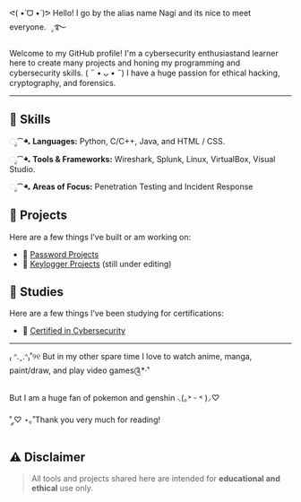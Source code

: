 ᕙ(  •̀ ᗜ •́  )ᕗ Hello! I go by the alias name Nagi and its nice to meet everyone.ೃ࿐


Welcome to my GitHub profile! I'm a cybersecurity enthusiastand learner here to create many projects and honing my programming and cybersecurity skills.    ( ˵ • ᴗ • ˵)
I have a huge passion for ethical hacking, cryptography, and forensics.

---

## 💼 Skills

ೃ⁀➷  **Languages:** Python, C/C++, Java, and HTML / CSS.

ೃ⁀➷  **Tools & Frameworks:** Wireshark, Splunk, Linux, VirtualBox, Visual Studio.

ೃ⁀➷  **Areas of Focus:** Penetration Testing and Incident Response


## 🧰 Projects

Here are a few things I’ve built or am working on:

- 📁 [Password Projects](https://github.com/Nagi6055/Projects/tree/main/Password%20Projects)
- 📁 [Keylogger Projects](https://github.com/Nagi6055/Projects/tree/main/KeyLogger%20Project) (still under editing)


## 📖 Studies

Here are a few things I’ve been studying for certifications:

- 📁 [Certified in Cybersecurity](https://github.com/Nagi6055/CC-Studies)
  
---

₍ ᐢ.ˬ.ᐢ₎˚୨୧ But in my other spare time I love to watch anime, manga, paint/draw, and play video games༊*·˚

But I am a huge fan of pokemon and genshin ⸜(｡˃ ᵕ ˂ )⸝♡

˚ ༘♡ ⋆｡˚Thank you very much for reading!


## ⚠️ Disclaimer

> All tools and projects shared here are intended for **educational and ethical** use only.
<!---
Nagi6055/Nagi6055 is a ✨ special ✨ repository because its `README.md` (this file) appears on your GitHub profile.
You can click the Preview link to take a look at your changes.
--->

